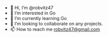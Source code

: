 - 👋 Hi, I’m @robvitz47
- 👀 I’m interested in Go
- 🌱 I’m currently learning Go
- 💞️ I’m looking to collaborate on any projects.
- 📫 How to reach me robvitz47@gmail.com

<!---
robvitz47/robvitz47 is a ✨ special ✨ repository because its `README.md` (this file) appears on your GitHub profile.
You can click the Preview link to take a look at your changes.
--->
